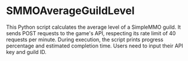 # SMMOAverageGuildLevel
This Python script calculates the average level of a SimpleMMO guild. It sends POST requests to the game's API, respecting its rate limit of 40 requests per minute. During execution, the script prints progress percentage and estimated completion time. Users need to input their API key and guild ID.
